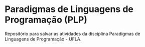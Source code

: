 # Paradigmas de Linguagens de Programação (PLP)
Repositório para salvar as atividades da disciplina Paradigmas de Linguagens de Programação - UFLA.

